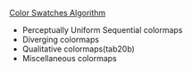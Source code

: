 [Color Swatches Algorithm](<https://matplotlib.org/users/colormaps.html>)

- Perceptually Uniform Sequential colormaps
- Diverging colormaps
- Qualitative colormaps(tab20b)
- Miscellaneous colormaps